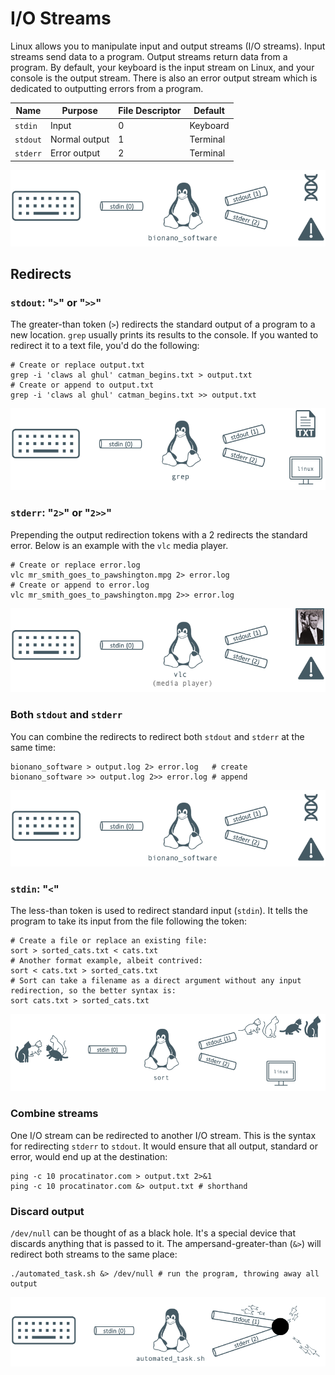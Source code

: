 ---
---

# I/O Streams

Linux allows you to manipulate input and output streams (I/O streams). Input streams send data to a program. Output streams return data from a program. By default, your keyboard is the input stream on Linux, and your console is the output stream. There is also an error output stream which is dedicated to outputting errors from a program.

| Name | Purpose | File Descriptor | Default |
| --- | --- | --- | --- |
| `stdin` | Input | 0 | Keyboard |
| `stdout` | Normal output | 1 | Terminal |
| `stderr` | Error output | 2 | Terminal |

![I/O Streams](../img/io-streams.png)

## Redirects

### `stdout`: "`>`" or "`>>`"

The greater-than token (`>`) redirects the standard output of a program to a new location. `grep` usually prints its results to the console. If you wanted to redirect it to a text file, you'd do the following:

```shell
# Create or replace output.txt
grep -i 'claws al ghul' catman_begins.txt > output.txt
# Create or append to output.txt
grep -i 'claws al ghul' catman_begins.txt >> output.txt
```

![Redirect stdout](../img/io-redirect-stdout.png)

### `stderr`: "`2>`" or "`2>>`"

Prepending the output redirection tokens with a 2 redirects the standard error. Below is an example with the `vlc` media player.

```shell
# Create or replace error.log
vlc mr_smith_goes_to_pawshington.mpg 2> error.log
# Create or append to error.log
vlc mr_smith_goes_to_pawshington.mpg 2>> error.log
```

![Redirect stderr](../img/io-redirect-stderr.png)

### Both `stdout` and `stderr`

You can combine the redirects to redirect both `stdout` and `stderr` at the same time:

```shell
bionano_software > output.log 2> error.log   # create
bionano_software >> output.log 2>> error.log # append
```

![Redirect both](../img/io-redirect-stdout-stderr.png)

### `stdin`: "`<`"

The less-than token is used to redirect standard input (`stdin`). It tells the program to take its input from the file following the token:

```shell
# Create a file or replace an existing file:
sort > sorted_cats.txt < cats.txt
# Another format example, albeit contrived:
sort < cats.txt > sorted_cats.txt
# Sort can take a filename as a direct argument without any input redirection, so the better syntax is:
sort cats.txt > sorted_cats.txt
```

![Redirect stdin](../img/redirect-stdin.png)

### Combine streams

One I/O stream can be redirected to another I/O stream. This is the syntax for redirecting `stderr` to `stdout`. It would ensure that all output, standard or error, would end up at the destination:

```shell
ping -c 10 procatinator.com > output.txt 2>&1
ping -c 10 procatinator.com &> output.txt # shorthand
```

### Discard output

`/dev/null` can be thought of as a black hole. It's a special device that discards anything that is passed to it. The ampersand-greater-than (`&>`) will redirect both streams to the same place:

```shell
./automated_task.sh &> /dev/null # run the program, throwing away all output
```

![Discard output](../img/io-discard-output.png)
